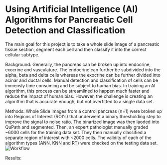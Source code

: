 # Using Artificial Intelligence (AI) Algorithms for Pancreatic Cell Detection and Classification

The main goal for this project is to take a whole slide image of a pancreatic tissue section, segment each cell and then classify it into the correct cellular subtype. 

Background: Generally, the pancreas can be broken up into endocrine, exocrine and vasculature. The endocrine can further be subdivided into the alpha, beta and delta cells whereas the exocrine can be further divided into acinar and ductal cells. Manual detection and classification of cells can be immensly time consuming and be subject to human bias. In training an AI algorithm, this process can be streamlined to happen much faster and reduce the impact of human bias. However, the challenge is creating an algorithm that is accurate enough, but not overfitted to a single data set. 

Methods: Whole Slide Images from a control pancreas (n=1) were broken up into Regions of Interest (ROI's) that underwent a binary thresholding step to improve the signal to noise ratio. The binarized image was then laoded into QuPath and segmented. Then, an expert pathologist manually graded ~6000 cells for the training data set. They then manually classified a separate region of interest with ~2000 cells. The validity of each of the algorithm types (ANN, KNN and RT) were checked on the testing data set. 
![Workflow](https://user-images.githubusercontent.com/73506962/233518497-f7981b66-ab7b-4f2d-91d8-e8185af59941.png)

Results:
